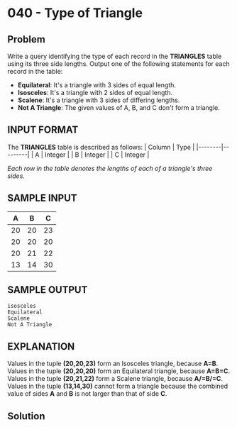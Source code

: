 # 040 - Type of Triangle
## Problem

Write a query identifying the type of each record in the **TRIANGLES** table using its three side lengths. Output one of the following statements for each record in the table:

- **Equilateral**: It's a triangle with 3 sides of equal length.
- **Isosceles**: It's a triangle with 2 sides of equal length.
- **Scalene**: It's a triangle with 3 sides of differing lengths.
- **Not A Triangle**: The given values of A, B, and C don't form a triangle.

## INPUT FORMAT

The **TRIANGLES** table is described as follows:
| Column | Type    |
|--------|---------|
| A	     | Integer |
| B	     | Integer |
| C      | Integer |

*Each row in the table denotes the lengths of each of a triangle's three sides.*

## SAMPLE INPUT
| A	 | B  | C  |
|----|----|----|
| 20 | 20 | 23 |
| 20 | 20 | 20 |
| 20 | 21 | 22 |
| 13 | 14 | 30 |

## SAMPLE OUTPUT
```
isosceles
Equilateral
Scalene
Not A Triangle
```
## EXPLANATION
Values in the tuple **(20,20,23)** form an Isosceles triangle, because **A=B**.
Values in the tuple **(20,20,20)** form an Equilateral triangle, because **A=B=C**. 
Values in the tuple **(20,21,22)** form a Scalene triangle, because **A/=B/=C**.
Values in the tuple **(13,14,30)** cannot form a triangle because the combined value of sides **A** and **B** is not larger than that of side **C**.

## Solution
```sql

```

